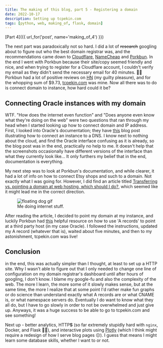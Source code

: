```yaml
---
title: The making of this blog, part 5 - Registering a domain
date: 2022-10-17
description: Setting up tcpekin.com
tags: [python, web, making_of, flask, domain]
---
```


[Part 4]({{ url_for('post', name='making_of_4') }})

The next part was paradoxically not so hard. I did a lot of ~~research~~
googling about to figure out who the best domain registrar was, and the
recommendations came down to
[Cloudflare](https://www.cloudflare.com/products/registrar/),
[NameCheap](https://www.namecheap.com/) and [Porkbun](https://porkbun.com/). In
the end I went with Porkbun because their site/copy seemed friendly and nice,
and when trying to register for a Cloudflare account, I couldn't verify my email
as they didn't send the necessary email for 40 minutes. 🤷‍♂️ Porkbun had a lot of
positive reviews on [HN](http://news.ycombinator.com) (my guilty pleasure), and
for the whopping sum of $9.73, [tcpekin.com](http://tcpekin.com) was mine. Now
all there was to do is connect domain to instance, how hard could it be?

## Connecting Oracle instances with my domain

WTF. "How does the internet even function" and "Does anyone even know what
they're doing on the web" were two questions that ran through my head when I
started looking up how to connect domain and IP address. First, I looked into
Oracle's documentation; they have
[this](https://blogs.oracle.com/cloud-infrastructure/post/bring-your-domain-name-to-oracle-cloud-infrastructures-edge-services)
blog post illustrating how to connect an instance to a DNS. I know next to
nothing about the cloud, and find the Oracle interface confusing as it is
already, so the blog post was in the end, practically no help to me. It doesn't
help that the screenshots occasionally have different versions of the interface
than what they currently look like... It only furthers my belief that in the
end, documentation is everything.

My next step was to look at Porkbun's documentation, and while clearer, it had a
lot of info on how to connect Etsy shops and such to a domain. Not exactly what
I was going for. However, I did find an article titled
[Transferring vs. pointing a domain at web hosting, which should I do?](https://kb.porkbun.com/article/172-transferring-vs-pointing-your-domain-at-web-hosting-which-should-i-do),
which seemed like it might lead me in the correct direction.

<figure>
<img async src="https://media3.giphy.com/media/SRx5tBBrTQOBi/giphy.gif?cid=ecf05e4768w2q7kua9gysiyboi0leyb8begs0vliwm0gxsbl&rid=giphy.gif" alt="floating dog gif">
<figcaption>Me doing internet stuff.</figcaption>
</figure>

After reading the article, I decided to point my domain at my instance, and
luckily Porkbun had
[this](https://kb.porkbun.com/article/54-how-to-use-a-records-to-point-your-domain-at-a-web-host)
helpful resource on how to use 'A records' to point at a third party host (in my
case Oracle). I followed the instructions, updated my A record (whatever that
is), waited about five minutes, and then to my astonishment, tcpekin.com was
live!

## Conclusion

in the end, this was actually simpler than I thought, at least to set up a HTTP
site. Why I wasn't able to figure out that I only needed to change one line of
configuration on my domain registrar's dashboard until after hours of googling,
I don't know. I blame my google-fu and also the complexity of the web. The more
I learn, the more some of it slowly makes sense, but at the same time, the more
I realize that at some point I'd rather make fun graphs or do science than
understand exactly what A records are or what CNAME is, or what namespace
servers do. Eventually I do want to know what they all do, but I have to go
slowly in order to not be overwhelmed and just give up. Anyways, it was a huge
success to be able to go to tcpekin.com and see something!

Next up - better analytics, HTTP**S** (so far extremely stupidly hard with
`nginx`, Docker, and Flask 🤦‍♂️), and interactive plots using
[Plotly](https://plotly.com/) (which I think might require a redesign of how I
serve blog pages ☹️). I guess that means I might learn some database skills,
whether I want to or not.
